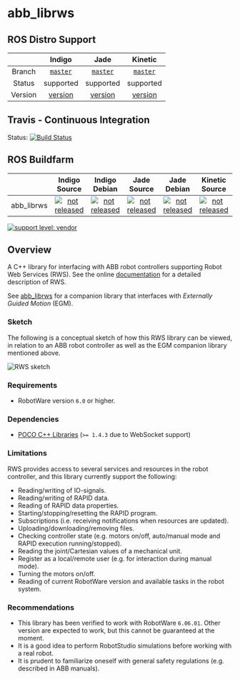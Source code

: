 # abb_librws

## ROS Distro Support

|         | Indigo | Jade | Kinetic |
|:-------:|:------:|:----:|:-------:|
| Branch  | [`master`](https://github.com/ros-industrial/abb_librws/tree/master) | [`master`](https://github.com/ros-industrial/abb_librws/tree/master) | [`master`](https://github.com/ros-industrial/abb_librws/tree/master) |
| Status  |  supported | supported |  supported |
| Version | [version](http://repositories.ros.org/status_page/ros_indigo_default.html?q=abb_librws) | [version](http://repositories.ros.org/status_page/ros_jade_default.html?q=abb_librws) | [version](http://repositories.ros.org/status_page/ros_kinetic_default.html?q=abb_librws) |

## Travis - Continuous Integration

Status: [![Build Status](https://travis-ci.org/ros-industrial/abb_librws.svg?branch=master)](https://travis-ci.org/ros-industrial/abb_librws)

## ROS Buildfarm

|         | Indigo Source | Indigo Debian | Jade Source | Jade Debian |  Kinetic Source  |  Kinetic Debian |
|:-------:|:-------------------:|:-------------------:|:-------------------:|:-------------------:|:-------------------:|:-------------------:|
| abb_librws | [![not released](http://build.ros.org/buildStatus/icon?job=Isrc_uT__abb_librws__ubuntu_trusty__source)](http://build.ros.org/view/Isrc_uT/job/Isrc_uT__abb_librws__ubuntu_trusty__source/) | [![not released](http://build.ros.org/buildStatus/icon?job=Ibin_uT64__abb_librws__ubuntu_trusty_amd64__binary)](http://build.ros.org/view/Ibin_uT64/job/Ibin_uT64__abb_librws__ubuntu_trusty_amd64__binary/) | [![not released](http://build.ros.org/buildStatus/icon?job=Jsrc_uT__abb_librws__ubuntu_trusty__source)](http://build.ros.org/view/Jsrc_uT/job/Jsrc_uT__abb_librws__ubuntu_trusty__source/) | [![not released](http://build.ros.org/buildStatus/icon?job=Jbin_uT64__abb_librws__ubuntu_trusty_amd64__binary)](http://build.ros.org/view/Jbin_uT64/job/Jbin_uT64__abb_librws__ubuntu_trusty_amd64__binary/) | [![not released](http://build.ros.org/buildStatus/icon?job=Ksrc_uX__abb_librws__ubuntu_xenial__source)](http://build.ros.org/view/Ksrc_uX/job/Ksrc_uX__abb_librws__ubuntu_xenial__source/) | [![not released](http://build.ros.org/buildStatus/icon?job=Kbin_uX64__abb_librws__ubuntu_xenial_amd64__binary)](http://build.ros.org/view/Kbin_uX64/job/Kbin_uX64__abb_librws__ubuntu_xenial_amd64__binary/) |

[![support level: vendor](https://img.shields.io/badge/support%20level-vendor-brightgreen.png)](http://rosindustrial.org/news/2016/10/7/better-supporting-a-growing-ros-industrial-software-platform)

## Overview

A C++ library for interfacing with ABB robot controllers supporting Robot Web Services (RWS). See the online [documentation](http://developercenter.robotstudio.com/webservice/api_reference) for a detailed description of RWS.

See [abb_librws](https://github.com/ros-industrial/abb_librws) for a companion library that interfaces with *Externally Guided Motion* (EGM).

### Sketch

The following is a conceptual sketch of how this RWS library can be viewed, in relation to an ABB robot controller as well as the EGM companion library mentioned above. 

![RWS sketch](docs/images/rws_sketch.svg)

### Requirements

* RobotWare version `6.0` or higher.

### Dependencies

* [POCO C++ Libraries](https://pocoproject.org) (`>= 1.4.3` due to WebSocket support)

### Limitations

RWS provides access to several services and resources in the robot controller, and this library currently support the following:

 * Reading/writing of IO-signals.
 * Reading/writing of RAPID data.
 * Reading of RAPID data properties.
 * Starting/stopping/resetting the RAPID program.
 * Subscriptions (i.e. receiving notifications when resources are updated).
 * Uploading/downloading/removing files.
 * Checking controller state (e.g. motors on/off, auto/manual mode and RAPID execution running/stopped).
 * Reading the joint/Cartesian values of a mechanical unit.
 * Register as a local/remote user (e.g. for interaction during manual mode).
 * Turning the motors on/off.
 * Reading of current RobotWare version and available tasks in the robot system.

### Recommendations

 * This library has been verified to work with RobotWare `6.06.01`. Other version are expected to work, but this cannot be guaranteed at the moment.
 * It is a good idea to perform RobotStudio simulations before working with a real robot.
 * It is prudent to familiarize oneself with general safety regulations (e.g. described in ABB manuals).
 
